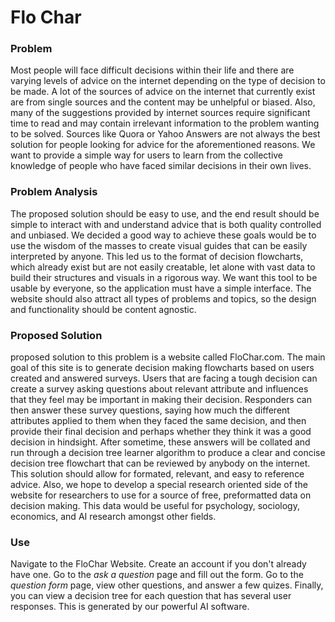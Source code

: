 <h1>Flo Char</h1>


<h3>Problem</h3>
<p>Most people will face difficult decisions within their life and there are varying levels of advice on the internet depending on the type of decision to be made. A lot of the sources of advice on the internet that currently exist are from single sources and the content may be unhelpful or biased. Also, many of the suggestions provided by internet sources require significant time to read and may contain irrelevant information to the problem wanting to be solved. Sources like Quora or Yahoo Answers are not always the best solution for people looking for advice for the aforementioned reasons. We want to provide a simple way for users to learn from the collective knowledge of people who have faced similar decisions in their own lives.
</p>
<h3>Problem Analysis</h3>
<p>The proposed solution should be easy to use, and the end result should be simple to interact with and understand advice that is both quality controlled and unbiased. We decided a good way to achieve these goals would be to use the wisdom of the masses to create visual guides that can be easily interpreted by anyone. This led us to the format of decision flowcharts, which already exist but are not easily creatable, let alone with vast data to build their structures and visuals in a rigorous way. We want this tool to be usable by everyone, so the application must have a simple interface. The website should also attract all types of problems and topics, so the design and functionality should be content agnostic.
</p>
<h3>Proposed Solution</h3>
<p> proposed solution to this problem is a website called FloChar.com. The main goal of this site is to generate decision making flowcharts based on users created and answered surveys. Users that are facing a tough decision can create a survey asking questions about relevant attribute and influences that they feel may be important in making their decision. Responders can then answer these survey questions, saying how much the different attributes applied to them when they faced the same decision, and then provide their final decision and perhaps whether they think it was a good decision in hindsight. After sometime, these answers will be collated and run through a decision tree learner algorithm to produce a clear and concise decision tree flowchart that can be reviewed by anybody on the internet. This solution should allow for formated, relevant, and easy to reference advice.
Also, we hope to develop a special research oriented side of the website for researchers to use for a source of free, preformatted data on decision making. This data would be useful for psychology, sociology, economics, and AI research amongst other fields.
</p>
<h3>Use</h3>
<p>Navigate to the FloChar Website. Create an account if you don't already have one. Go to the <i>ask a question</i> page and fill out the form. Go to the <i>question form</i> page, view other questions, and answer a few quizes.
Finally, you can view a decision tree for each question that has several user responses. This is generated by our powerful AI software.</p>
